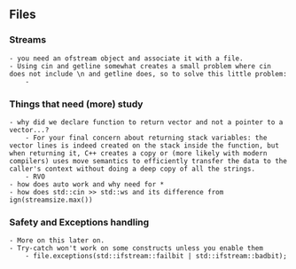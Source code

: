 ## Files 
### Streams
	- you need an ofstream object and associate it with a file.
	- Using cin and getline somewhat creates a small problem where cin does not include \n and getline does, so to solve this little problem:
		- 
	
### Things that need (more) study
	- why did we declare function to return vector and not a pointer to a vector...?
		- For your final concern about returning stack variables: the vector lines is indeed created on the stack inside the function, but when returning it, C++ creates a copy or (more likely with modern compilers) uses move semantics to efficiently transfer the data to the caller's context without doing a deep copy of all the strings.
		- RVO
	- how does auto work and why need for *
	- how does std::cin >> std::ws and its difference from ign(streamsize.max())

### Safety and Exceptions handling
	- More on this later on.
	- Try-catch won't work on some constructs unless you enable them
		- file.exceptions(std::ifstream::failbit | std::ifstream::badbit);